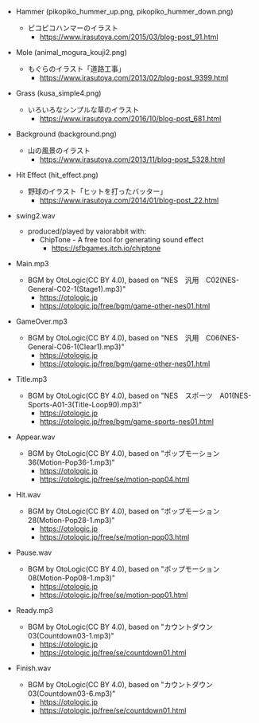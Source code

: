 *   Hammer (pikopiko_hummer_up.png, pikopiko_hummer_down.png)
    *   ピコピコハンマーのイラスト
        *   <https://www.irasutoya.com/2015/03/blog-post_91.html>
*   Mole (animal_mogura_kouji2.png)
    *   もぐらのイラスト「道路工事」
        *   <https://www.irasutoya.com/2013/02/blog-post_9399.html>
*   Grass (kusa_simple4.png)
    *   いろいろなシンプルな草のイラスト
        *   <https://www.irasutoya.com/2016/10/blog-post_681.html>
*   Background (background.png)
    *   山の風景のイラスト
        *   <https://www.irasutoya.com/2013/11/blog-post_5328.html>
*   Hit Effect (hit_effect.png)
    *   野球のイラスト「ヒットを打ったバッター」
        *   <https://www.irasutoya.com/2014/01/blog-post_22.html>

*   swing2.wav
    *   produced/played by vaiorabbit with:
        *   ChipTone - A free tool for generating sound effect
            *   <https://sfbgames.itch.io/chiptone>
*   Main.mp3
    *   BGM by OtoLogic(CC BY 4.0), based on "NES　汎用　C02(NES-General-C02-1(Stage1).mp3)"
        *   <https://otologic.jp>
        *   <https://otologic.jp/free/bgm/game-other-nes01.html>
*   GameOver.mp3
    *   BGM by OtoLogic(CC BY 4.0), based on "NES　汎用　C06(NES-General-C06-1(Clear1).mp3)"
        *   <https://otologic.jp>
        *   <https://otologic.jp/free/bgm/game-other-nes01.html>
*   Title.mp3
    *   BGM by OtoLogic(CC BY 4.0), based on "NES　スポーツ　A01(NES-Sports-A01-3(Title-Loop90).mp3)"
        *   <https://otologic.jp>
        *   <https://otologic.jp/free/bgm/game-sports-nes01.html>
*   Appear.wav
    *   BGM by OtoLogic(CC BY 4.0), based on "ポップモーション36(Motion-Pop36-1.mp3)"
        *   <https://otologic.jp>
        *   <https://otologic.jp/free/se/motion-pop04.html>
*   Hit.wav
    *   BGM by OtoLogic(CC BY 4.0), based on "ポップモーション28(Motion-Pop28-1.mp3)"
        *   <https://otologic.jp>
        *   <https://otologic.jp/free/se/motion-pop03.html>
*   Pause.wav
    *   BGM by OtoLogic(CC BY 4.0), based on "ポップモーション08(Motion-Pop08-1.mp3)"
        *   <https://otologic.jp>
        *   <https://otologic.jp/free/se/motion-pop01.html>
*   Ready.mp3
    *   BGM by OtoLogic(CC BY 4.0), based on "カウントダウン03(Countdown03-1.mp3)"
        *   <https://otologic.jp>
        *   <https://otologic.jp/free/se/countdown01.html>
*   Finish.wav
    *   BGM by OtoLogic(CC BY 4.0), based on "カウントダウン03(Countdown03-6.mp3)"
        *   <https://otologic.jp>
        *   <https://otologic.jp/free/se/countdown01.html>
